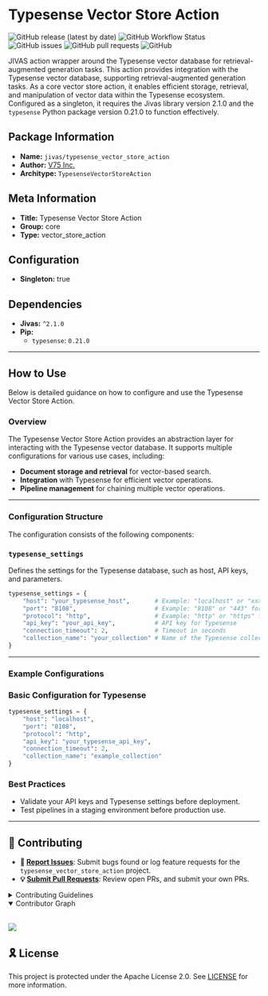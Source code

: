 # Typesense Vector Store Action

![GitHub release (latest by date)](https://img.shields.io/github/v/release/TrueSelph/typesense_vector_store_action)
![GitHub Workflow Status](https://img.shields.io/github/actions/workflow/status/TrueSelph/typesense_vector_store_action/test-action.yaml)
![GitHub issues](https://img.shields.io/github/issues/TrueSelph/typesense_vector_store_action)
![GitHub pull requests](https://img.shields.io/github/issues-pr/TrueSelph/typesense_vector_store_action)
![GitHub](https://img.shields.io/github/license/TrueSelph/typesense_vector_store_action)

JIVAS action wrapper around the Typesense vector database for retrieval-augmented generation tasks. This action provides integration with the Typesense vector database, supporting retrieval-augmented generation tasks. As a core vector store action, it enables efficient storage, retrieval, and manipulation of vector data within the Typesense ecosystem. Configured as a singleton, it requires the Jivas library version 2.1.0 and the `typesense` Python package version 0.21.0 to function effectively.

## Package Information

- **Name:** `jivas/typesense_vector_store_action`
- **Author:** [V75 Inc.](https://v75inc.com/)
- **Architype:** `TypesenseVectorStoreAction`

## Meta Information

- **Title:** Typesense Vector Store Action
- **Group:** core
- **Type:** vector_store_action

## Configuration

- **Singleton:** true

## Dependencies

- **Jivas:** `^2.1.0`
- **Pip:**
  - `typesense`: `0.21.0`

---

## How to Use

Below is detailed guidance on how to configure and use the Typesense Vector Store Action.

### Overview

The Typesense Vector Store Action provides an abstraction layer for interacting with the Typesense vector database. It supports multiple configurations for various use cases, including:

- **Document storage and retrieval** for vector-based search.
- **Integration** with Typesense for efficient vector operations.
- **Pipeline management** for chaining multiple vector operations.

---

### Configuration Structure

The configuration consists of the following components:

### `typesense_settings`

Defines the settings for the Typesense database, such as host, API keys, and parameters.

```python
typesense_settings = {
    "host": "your_typesense_host",       # Example: "localhost" or "xxx.a1.typesense.net"
    "port": "8108",                      # Example: "8108" or "443" for Typesense Cloud
    "protocol": "http",                  # Example: "http" or "https" for Typesense Cloud
    "api_key": "your_api_key",           # API key for Typesense
    "connection_timeout": 2,             # Timeout in seconds
    "collection_name": "your_collection" # Name of the Typesense collection
}
```

---

### Example Configurations

### Basic Configuration for Typesense

```python
typesense_settings = {
    "host": "localhost",
    "port": "8108",
    "protocol": "http",
    "api_key": "your_typesense_api_key",
    "connection_timeout": 2,
    "collection_name": "example_collection"
}
```

### Best Practices
- Validate your API keys and Typesense settings before deployment.
- Test pipelines in a staging environment before production use.

---

## 🔰 Contributing

- **🐛 [Report Issues](https://github.com/TrueSelph/typesense_vector_store_action/issues)**: Submit bugs found or log feature requests for the `typesense_vector_store_action` project.
- **💡 [Submit Pull Requests](https://github.com/TrueSelph/typesense_vector_store_action/blob/main/CONTRIBUTING.md)**: Review open PRs, and submit your own PRs.

<details closed>
<summary>Contributing Guidelines</summary>

1. **Fork the Repository**: Start by forking the project repository to your GitHub account.
2. **Clone Locally**: Clone the forked repository to your local machine using a git client.
   ```sh
   git clone https://github.com/TrueSelph/typesense_vector_store_action
   ```
3. **Create a New Branch**: Always work on a new branch, giving it a descriptive name.
   ```sh
   git checkout -b new-feature-x
   ```
4. **Make Your Changes**: Develop and test your changes locally.
5. **Commit Your Changes**: Commit with a clear message describing your updates.
   ```sh
   git commit -m 'Implemented new feature x.'
   ```
6. **Push to GitHub**: Push the changes to your forked repository.
   ```sh
   git push origin new-feature-x
   ```
7. **Submit a Pull Request**: Create a PR against the original project repository. Clearly describe the changes and their motivations.
8. **Review**: Once your PR is reviewed and approved, it will be merged into the main branch. Congratulations on your contribution!
</details>

<details open>
<summary>Contributor Graph</summary>
<br>
<p align="left">
    <a href="https://github.com/TrueSelph/typesense_vector_store_action/graphs/contributors">
        <img src="https://contrib.rocks/image?repo=TrueSelph/typesense_vector_store_action" />
   </a>
</p>
</details>

## 🎗 License

This project is protected under the Apache License 2.0. See [LICENSE](../LICENSE) for more information.